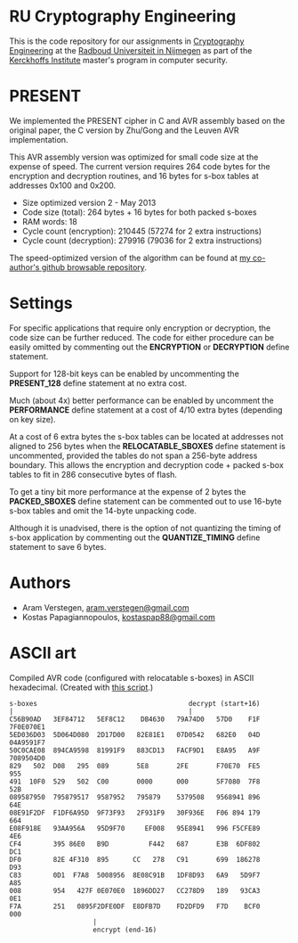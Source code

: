 RU Cryptography Engineering
===========================
This is the code repository for our assignments in
[Cryptography Engineering](http://rucryptoengineering.wordpress.com) at the 
[Radboud Universiteit in Nijmegen](http://www.ru.nl/) as part of the 
[Kerckhoffs Institute](http://kerckhoffs-institute.org/) master's program in
computer security.

PRESENT
=======
We implemented the PRESENT cipher in C and AVR assembly based on the original
paper, the C version by Zhu/Gong and the Leuven AVR implementation.

This AVR assembly version was optimized for small code size at the expense of
speed.
The current version requires 264 code bytes for the encryption and decryption
routines, and 16 bytes for s-box tables at addresses 0x100 and 0x200.

* Size optimized version 2 - May 2013
* Code size (total):           264 bytes + 16 bytes for both packed s-boxes
* RAM words:                    18
* Cycle count (encryption): 210445 (57274 for 2 extra instructions)
* Cycle count (decryption): 279916 (79036 for 2 extra instructions)

The speed-optimized version of the algorithm can be found at
[my co-author's github browsable repository](
https://github.com/kostaspap88/PRESENT_speed_implementation/).

Settings
========
For specific applications that require only encryption or decryption, the code
size can be further reduced.
The code for either procedure can be easily omitted by commenting out the
**ENCRYPTION** or **DECRYPTION** define statement.

Support for 128-bit keys can be enabled by uncommenting the **PRESENT_128**
define statement at no extra cost.

Much (about 4x) better performance can be enabled by uncomment the
**PERFORMANCE** define statement at a cost of 4/10 extra bytes (depending
on key size).

At a cost of 6 extra bytes the s-box tables can be located at addresses not
aligned to 256 bytes when the **RELOCATABLE_SBOXES** define statement is
uncommented, provided the tables do not span a 256-byte address boundary.
This allows the encryption and decryption code + packed s-box tables to fit in
286 consecutive bytes of flash.

To get a tiny bit more performance at the expense of 2 bytes the
**PACKED_SBOXES** define statement can be commented out to use 16-byte s-box
tables and omit the 14-byte unpacking code.

Although it is unadvised, there is the option of not quantizing the timing of
s-box application by commenting out the **QUANTIZE_TIMING** define statement
to save 6 bytes.

Authors
=======
 * Aram Verstegen, aram.verstegen@gmail.com
 * Kostas Papagiannopoulos, kostaspap88@gmail.com

ASCII art
=========
Compiled AVR code (configured with relocatable s-boxes) in ASCII hexadecimal.
(Created with [this script](https://gist.github.com/aczid/5703046).)

    s-boxes                                      decrypt (start+16)
    |                                            |
    C56B90AD   3EF84712   5EF8C12    DB4630   79A74D0   57D0    F1F  7F0E070E1
    5ED036D03  5D064D080  2D17D00   82E81E1   07D0542   682E0   04D  04A9591F7
    50C0CAE08  894CA9598  81991F9   883CD13   FACF9D1   E8A95   A9F  7089504D0
    829   502  D08   295  089       5E8       2FE       F70E70  FE5     955
    491  10F0  529   502  C00       0000      000       5F7080  7F8     52B
    089587950  795879517  9587952   795879    5379508   9568941 896     64E
    08E91F2DF  F1DF6A95D  9F73F93   2F931F9   30F936E   F06 894 179     664
    E08F918E   93AA956A   95D9F70     EF008   95E8941   996 F5CFE89     4E6
    CF4        395 86E0   B9D          F442   687       E3B  6DF802     DC1
    DF0        82E 4F310  895      CC   278   C91       699  186278     D93
    C83        0D1  F7A8  5008956  8E08C91B   1DF8D93   6A9   5D9F7     A85
    008        954   427F 0E070E0  1896DD27   CC278D9   189   93CA3     0E1
    F7A        251   0895F2DFE0DF  E8DFB7D    FD2DFD9   F7D    BCF0     000
                         |
                         encrypt (end-16)

